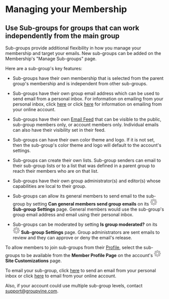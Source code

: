 # Managing your Membership

<span id="gv-2members-3membersGroups"></span>
## Use Sub-groups for groups that can work independently from the main group

<div style="text-align:center; display:none">
  <iframe width="560" height="315" title="GroupVine Sub-groups" frameborder="0" 
          src="https://www.youtube.com/embed/OUkvEjXadfU?modestbranding=1&playlist=OUkvEjXadfU,PPt0UEdpeNI,EZC2ruSdJNM,bRIVTEBaLkA,l06ofG0rk7Q&rel=0"
          allow="accelerometer; autoplay=0; clipboard-write; encrypted-media; gyroscope; 
          picture-in-picture" allowfullscreen>
  </iframe>
</div>

<span class="sub g4s">

Sub-groups provide additional flexibility in how you manage your
membership and target your emails.  New sub-groups can be added
on the Membership's "Manage Sub-groups" page. 

Here are a sub-group's key features:

* Sub-groups have their own membership that is selected from the parent group's membership and is independent from other sub-groups.

* Sub-groups have their own group email address which can be used to
send email from a personal inbox.  For information on emailing from your personal inbox, click [here](/3-send/2-sendInbox.md?gv-qargs=0#gv-3send-2sendInbox) or click [here](/3-send/1-sendOnline.md?gv-qargs=0#gv-3send-1sendOnline) for information on emailing from your online account.

* Sub-groups have their own [Email Feed](/4-feed/1-feedIntro.md?gv-qargs=0#gv-4feed-1feedIntro) that can be visible to the
public, sub-group members only, or account members only.  Individual emails can also have their visibility set in their feed.

* Sub-groups can have their own color theme and logo.  If it is not set, then the sub-group's color theme and logo will default to the account's settings.

* Sub-groups can create their own lists.  Sub-group senders can email to their sub-group lists or to a list that was defined in a parent group to reach their members who are on that list.

* Sub-groups have their own group administrator(s) and editor(s) whose 
capabilities are local to their group. 

* Sub-groups can allow its general members to send email to the sub-group by setting **Can general members send group emails** on its 
<img src="/docimages/transparent-gear-icon.png" height="22"> **Sub-group Settings** page.  General members would use the sub-group's group email address and email using their personal inbox.

* Sub-groups can be moderated by setting **Is group moderated?** on 
its <img src="/docimages/transparent-gear-icon.png" height="22"> **Sub-group Settings**  page.  Group administrators are sent emails to review and they can approve or deny the email's release.

To allow members to join sub-groups from their [Profile](/2-members/5-membersProfile.md?gv-qargs=0#gv-2members-5membersprofile), select the
sub-groups to be available from the **Member Profile Page** on the account's <img src="/docimages/transparent-gear-icon.png" height="22"> **Site Customizations** page. 

To email your sub-group, click [here](/3-send/2-sendInbox.md?gv-qargs=0#gv-3send-2sendInbox) to send an email from your personal inbox or click [here](/3-send/1-sendOnline.md?gv-qargs=0#gv-3send-1sendOnline) to email from your online account.

<span class="adv">
  
Also, if your account could use multiple sub-group levels, contact support@groupvine.com.
  
</span> <!-- adv -->

</span> <!-- sub g4s -->
